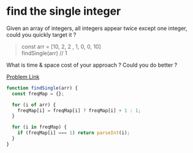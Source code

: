 # find the single integer

Given an array of integers, all integers appear twice except one integer, could you quickly target it ?

> const arr = [10, 2, 2 , 1, 0, 0, 10]<br>
> findSingle(arr) // 1

What is time & space cost of your approach ? Could you do better ?

[Problem Link](https://bigfrontend.dev/problem/find-the-single-integer)

```js
function findSingle(arr) {
  const freqMap = {};

  for (i of arr) {
    freqMap[i] = freqMap[i] ? freqMap[i] + 1 : 1;
  }

  for (i in freqMap) {
    if (freqMap[i] === 1) return parseInt(i);
  }
}
```

